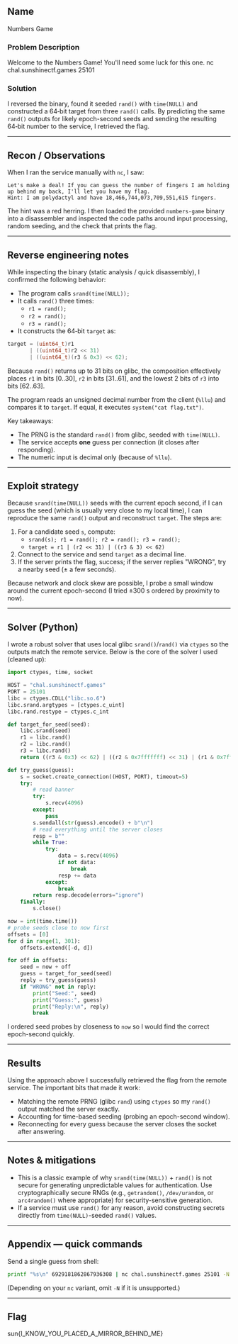 ## Name
Numbers Game

### Problem Description
Welcome to the Numbers Game! You'll need some luck for this one.
nc chal.sunshinectf.games 25101

### Solution
I reversed the binary, found it seeded `rand()` with `time(NULL)` and constructed a 64‑bit target from three `rand()` calls. By predicting the same `rand()` outputs for likely epoch-second seeds and sending the resulting 64‑bit number to the service, I retrieved the flag.

---

## Recon / Observations

When I ran the service manually with `nc`, I saw:

```
Let's make a deal! If you can guess the number of fingers I am holding up behind my back, I'll let you have my flag.
Hint: I am polydactyl and have 18,466,744,073,709,551,615 fingers.
```

The hint was a red herring. I then loaded the provided `numbers-game` binary into a disassembler and inspected the code paths around input processing, random seeding, and the check that prints the flag.

---

## Reverse engineering notes

While inspecting the binary (static analysis / quick disassembly), I confirmed the following behavior:

- The program calls `srand(time(NULL));`
- It calls `rand()` three times:
  - `r1 = rand();`
  - `r2 = rand();`
  - `r3 = rand();`
- It constructs the 64‑bit `target` as:

```c
target = (uint64_t)r1
       | ((uint64_t)r2 << 31)
       | ((uint64_t)(r3 & 0x3) << 62);
```

Because `rand()` returns up to 31 bits on glibc, the composition effectively places `r1` in bits [0..30], `r2` in bits [31..61], and the lowest 2 bits of `r3` into bits [62..63].

The program reads an unsigned decimal number from the client (`%llu`) and compares it to `target`. If equal, it executes `system("cat flag.txt")`.

Key takeaways:
- The PRNG is the standard `rand()` from glibc, seeded with `time(NULL)`.
- The service accepts **one** guess per connection (it closes after responding).
- The numeric input is decimal only (because of `%llu`).

---

## Exploit strategy

Because `srand(time(NULL))` seeds with the current epoch second, if I can guess the seed (which is usually very close to my local time), I can reproduce the same `rand()` output and reconstruct `target`. The steps are:

1. For a candidate seed `s`, compute:
   - `srand(s); r1 = rand(); r2 = rand(); r3 = rand();`
   - `target = r1 | (r2 << 31) | ((r3 & 3) << 62)`
2. Connect to the service and send `target` as a decimal line.
3. If the server prints the flag, success; if the server replies "WRONG", try a nearby seed (± a few seconds).

Because network and clock skew are possible, I probe a small window around the current epoch-second (I tried ±300 s ordered by proximity to now).

---

## Solver (Python)

I wrote a robust solver that uses local glibc `srand()`/`rand()` via `ctypes` so the outputs match the remote service. Below is the core of the solver I used (cleaned up):

```python
import ctypes, time, socket

HOST = "chal.sunshinectf.games"
PORT = 25101
libc = ctypes.CDLL("libc.so.6")
libc.srand.argtypes = [ctypes.c_uint]
libc.rand.restype = ctypes.c_int

def target_for_seed(seed):
    libc.srand(seed)
    r1 = libc.rand()
    r2 = libc.rand()
    r3 = libc.rand()
    return ((r3 & 0x3) << 62) | ((r2 & 0x7fffffff) << 31) | (r1 & 0x7fffffff)

def try_guess(guess):
    s = socket.create_connection((HOST, PORT), timeout=5)
    try:
        # read banner
        try:
            s.recv(4096)
        except:
            pass
        s.sendall(str(guess).encode() + b"\n")
        # read everything until the server closes
        resp = b""
        while True:
            try:
                data = s.recv(4096)
                if not data:
                    break
                resp += data
            except:
                break
        return resp.decode(errors="ignore")
    finally:
        s.close()

now = int(time.time())
# probe seeds close to now first
offsets = [0]
for d in range(1, 301):
    offsets.extend([-d, d])

for off in offsets:
    seed = now + off
    guess = target_for_seed(seed)
    reply = try_guess(guess)
    if "WRONG" not in reply:
        print("Seed:", seed)
        print("Guess:", guess)
        print("Reply:\n", reply)
        break
```

I ordered seed probes by closeness to `now` so I would find the correct epoch-second quickly.

---

## Results

Using the approach above I successfully retrieved the flag from the remote service. The important bits that made it work:

- Matching the remote PRNG (glibc `rand`) using `ctypes` so my `rand()` output matched the server exactly.
- Accounting for time-based seeding (probing an epoch-second window).
- Reconnecting for every guess because the server closes the socket after answering.

---

## Notes & mitigations

- This is a classic example of why `srand(time(NULL))` + `rand()` is not secure for generating unpredictable values for authentication. Use cryptographically secure RNGs (e.g., `getrandom()`, `/dev/urandom`, or `arc4random()` where appropriate) for security-sensitive generation.
- If a service must use `rand()` for any reason, avoid constructing secrets directly from `time(NULL)`-seeded `rand()` values.

---

## Appendix — quick commands

Send a single guess from shell:

```bash
printf "%s\n" 6929181862867936308 | nc chal.sunshinectf.games 25101 -N
```

(Depending on your `nc` variant, omit `-N` if it is unsupported.)

---

## Flag
sun{I_KNOW_YOU_PLACED_A_MIRROR_BEHIND_ME}
